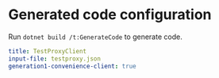 # Generated code configuration

Run `dotnet build /t:GenerateCode` to generate code.

``` yaml
title: TestProxyClient
input-file: testproxy.json
generation1-convenience-client: true
```
